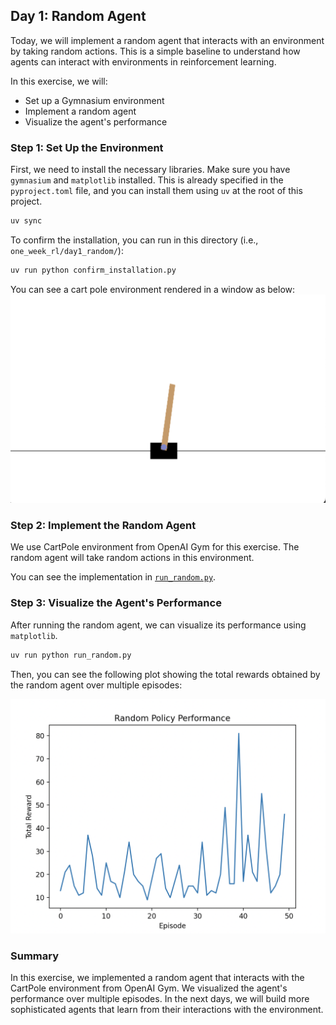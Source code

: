 ## Day 1: Random Agent

Today, we will implement a random agent that interacts with an environment by taking random actions.
This is a simple baseline to understand how agents can interact with environments in reinforcement learning.

In this exercise, we will:
- Set up a Gymnasium environment
- Implement a random agent
- Visualize the agent's performance

### Step 1: Set Up the Environment

First, we need to install the necessary libraries. Make sure you have `gymnasium` and `matplotlib` installed.
This is already specified in the `pyproject.toml` file, and you can install them using `uv` at the root of this project.

```bash
uv sync
```

To confirm the installation, you can run in this directory (i.e., `one_week_rl/day1_random/`):

```bash
uv run python confirm_installation.py
```

You can see a cart pole environment rendered in a window as below:
![Cart Pole](cart-pole.png)

### Step 2: Implement the Random Agent

We use CartPole environment from OpenAI Gym for this exercise. The random agent will take random actions in this environment.

You can see the implementation in [`run_random.py`](./run_random.py).

### Step 3: Visualize the Agent's Performance

After running the random agent, we can visualize its performance using `matplotlib`.

```bash
uv run python run_random.py
```

Then, you can see the following plot showing the total rewards obtained by the random agent over multiple episodes:

![Total Rewards](total-rewards.png)


### Summary

In this exercise, we implemented a random agent that interacts with the CartPole environment from OpenAI Gym.
We visualized the agent's performance over multiple episodes.
In the next days, we will build more sophisticated agents that learn from their interactions with the environment.